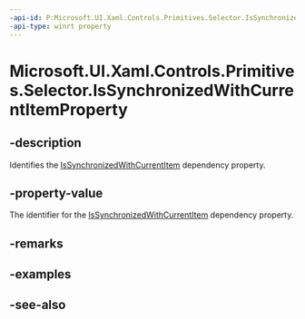 ```yaml
---
-api-id: P:Microsoft.UI.Xaml.Controls.Primitives.Selector.IsSynchronizedWithCurrentItemProperty
-api-type: winrt property
---
```


<!-- Property syntax
public Windows.UI.Xaml.DependencyProperty IsSynchronizedWithCurrentItemProperty { get; }
-->

# Microsoft.UI.Xaml.Controls.Primitives.Selector.IsSynchronizedWithCurrentItemProperty

## -description
Identifies the [IsSynchronizedWithCurrentItem](selector_issynchronizedwithcurrentitem.md) dependency property.

## -property-value
The identifier for the [IsSynchronizedWithCurrentItem](selector_issynchronizedwithcurrentitem.md) dependency property.

## -remarks

## -examples

## -see-also
